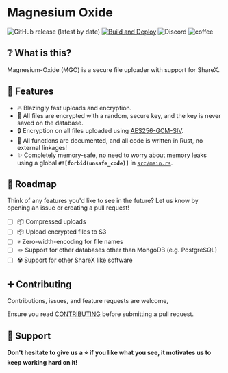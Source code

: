 # Magnesium Oxide

![GitHub release (latest by date)](https://img.shields.io/github/v/release/ChecksumDev/magnesium-oxide?label=Release) [![Build and Deploy](https://github.com/ChecksumDev/magnesium-oxide/actions/workflows/rust.yml/badge.svg)](https://github.com/ChecksumDev/magnesium-oxide/actions/workflows/rust.yml) ![Discord](https://img.shields.io/discord/954224598570926110?label=Discord&logo=DISCORD) ![coffee](https://img.shields.io/badge/Made%20with-Coffee-a27250?logo=CoffeeScript)

## ❔ What is this?

Magnesium-Oxide (MGO) is a secure file uploader with support for ShareX.

## 🌠 Features

* 🔥 Blazingly fast uploads and encryption.
* 💾 All files are encrypted with a random, secure key, and the key is never saved on the database.
* 🔒 Encryption on all files uploaded using [AES256-GCM-SIV](https://eprint.iacr.org/2017/168.pdf).
* 🦄 All functions are documented, and all code is written in Rust, no external linkages!
* ✨ Completely memory-safe, no need to worry about memory leaks using a global **`#![forbid(unsafe_code)]`** in [`src/main.rs`](https://github.com/magnesium-uploader/magnesium-oxide/blob/main/src/main.rs#L5).

## 🌌 Roadmap

Think of any features you'd like to see in the future? Let us know by opening an issue or creating a pull request!

* [ ] 📦 Compressed uploads
* [ ] 📦 Upload encrypted files to S3
* [ ] 💀 Zero-width-encoding for file names
* [ ] 🪢 Support for other databases other than MongoDB (e.g. PostgreSQL)
* [ ] ☢️ Support for other ShareX like software

## ➕ Contributing

Contributions, issues, and feature requests are welcome,

Ensure you read [CONTRIBUTING](CONTRIBUTING.md) before submitting a pull request.

## 🤝 Support

**Don't hesitate to give us a ⭐️ if you like what you see, it motivates us to keep working hard on it!**
